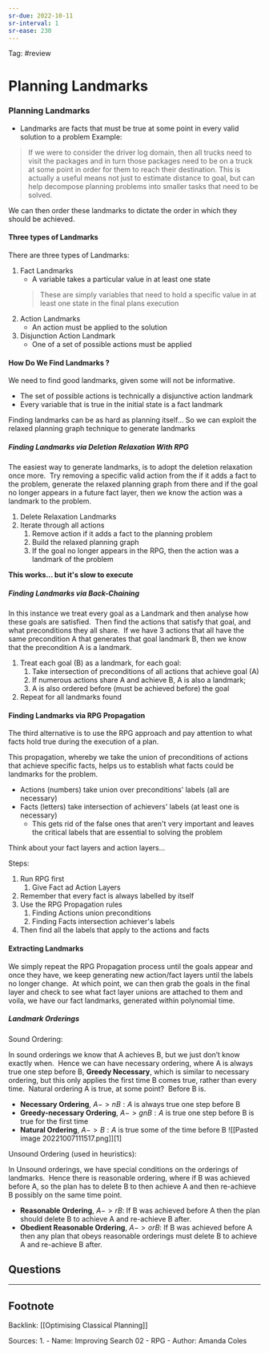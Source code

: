 ```yaml
---
sr-due: 2022-10-11
sr-interval: 1
sr-ease: 230
---
```


Tag: #review


# Planning Landmarks

### Planning Landmarks
- Landmarks are facts that must be true at some point in every valid solution to a problem
Example:
> If we were to consider the driver log domain, then all trucks need to visit the packages and in turn those packages need to be on a truck at some point in order for them to reach their destination.
> This is actually a useful means not just to estimate distance to goal, but can help decompose planning problems into smaller tasks that need to be solved.

We can then order these landmarks to dictate the order in which they should be achieved.

#### Three types of Landmarks
There are three types of Landmarks:
1. Fact Landmarks
	- A variable takes a particular value in at least one state
	>These are simply variables that need to hold a specific value in at least one state in the final plans execution
2. Action Landmarks
	- An action must be applied to the solution
3. Disjunction Action Landmark
	- One of a set of possible actions must be applied

#### How Do We Find Landmarks ?

We need to find good landmarks, given some will not be informative.
- The set of possible actions is technically a disjunctive action landmark
- Every variable that is true in the initial state is a fact landmark

Finding landmarks can be as hard as planning itself... So we can exploit the relaxed planning graph technique to generate landmarks

##### Finding Landmarks via Deletion Relaxation With RPG

The easiest way to generate landmarks, is to adopt the deletion relaxation once more.  Try removing a specific valid action from the if it adds a fact to the problem, generate the relaxed planning graph from there and if the goal no longer appears in a future fact layer, then we know the action was a landmark to the problem.

1. Delete Relaxation Landmarks
2. Iterate through all actions
	1. Remove action if it adds a fact to the planning problem
	2. Build the relaxed planning graph
	3. If the goal no longer appears in the RPG, then the action was a landmark of the problem

**This works... but it's slow to execute**

##### Finding Landmarks via Back-Chaining

In this instance we treat every goal as a Landmark and then analyse how these goals are satisfied.  Then find the actions that satisfy that goal, and what preconditions they all share.  If we have 3 actions that all have the same precondition A that generates that goal landmark B, then we know that the precondition A is a landmark.


1. Treat each goal (B) as a landmark, for each goal:
	1. Take intersection of preconditions of all actions that achieve goal (A)
	2. If numerous actions share A and achieve B, A is also a landmark;
	3. A is also ordered before (must be achieved before) the goal
2. Repeat for all landmarks found

#### **Finding Landmarks via RPG Propagation**

The third alternative is to use the RPG approach and pay attention to what facts hold true during the execution of a plan.

This propagation, whereby we take the union of preconditions of actions that achieve specific facts, helps us to establish what facts could be landmarks for the problem.

- Actions (numbers) take union over preconditions' labels (all are necessary)
- Facts (letters) take intersection of achievers' labels (at least one is necessary)
	- This gets rid of the false ones that aren't very important and leaves the critical labels that are essential to solving the problem

Think about your fact layers and action layers...

Steps:
1. Run RPG first
	1. Give Fact ad Action Layers
2. Remember that every fact is always labelled by itself
3. Use the RPG Propagation rules
	1. Finding Actions union preconditions
	2. Finding Facts intersection achiever's labels
4. Then find all the labels that apply to the actions and facts

#### Extracting Landmarks
We simply repeat the RPG Propagation process until the goals appear and once they have, we keep generating new action/fact layers until the labels no longer change.  At which point, we can then grab the goals in the final layer and check to see what fact layer unions are attached to them and voila, we have our fact landmarks, generated within polynomial time.

##### Landmark Orderings

Sound Ordering:

In sound orderings we know that A achieves B, but we just don’t know exactly when.  Hence we can have necessary ordering, where A is always true one step before B, **Greedy Necessary**, which is similar to necessary ordering, but this only applies the first time B comes true, rather than every time.  Natural ordering A is true, at some point?  Before B is.

- **Necessary Ordering**, $A ->n B: A$ is always true one step before B
- **Greedy-necessary Ordering**, $A->gn B : A$ is true one step before B is true for the first time
- **Natural Ordering**, $A -> B : A$ is true some of the time before B
![[Pasted image 20221007111517.png]][1]

Unsound Ordering (used in heuristics):

In Unsound orderings, we have special conditions on the orderings of landmarks.  Hence there is reasonable ordering, where if B was achieved before A, so the plan has to delete B to then achieve A and then re-achieve B possibly on the same time point.

- **Reasonable Ordering**, $A ->r B:$ If B was achieved before A then the plan should delete B to achieve A and re-achieve B after.
- **Obedient Reasonable Ordering**, $A - >or  B:$  If B was achieved before A then any plan that obeys reasonable orderings must delete B to achieve A and re-achieve B after.

## Questions


---
## Footnote

Backlink: [[Optimising Classical Planning]]

Sources:
1. 
	- Name: Improving Search 02 - RPG
	- Author: Amanda Coles